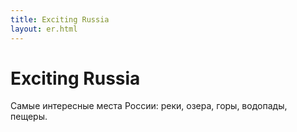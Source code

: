 ```yaml
---
title: Exciting Russia
layout: er.html
---
```

# Exciting Russia

Cамые интересные места России: реки, озера, горы, водопады, пещеры.